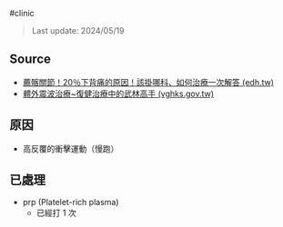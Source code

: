 #clinic

> Last update: 2024/05/19

## Source
- [薦髂關節！20％下背痛的原因！該掛哪科、如何治療一次解答 (edh.tw)](https://www.edh.tw/article/31206)
- [體外震波治療~復健治療中的武林高手 (vghks.gov.tw)](https://org.vghks.gov.tw/reh/News_Content.aspx?n=F508CA8B5B203ACF&sms=C7B85404936F1ACC&s=DC02B723F699D63B)

## 原因
- 高反覆的衝擊運動（慢跑）

## 已處理
- prp (Platelet-rich plasma)
	- 已經打 1 次
